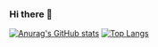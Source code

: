 ### Hi there 👋
[![Anurag's GitHub stats](https://github-readme-stats.vercel.app/api?username=FranciscoTavaresNeto&include_all_commits=true&count_private=true)](https://github.com/anuraghazra/github-readme-stats)
[![Top Langs](https://github-readme-stats.vercel.app/api/top-langs/?username=FranciscoTavaresNeto&?hide=Ruby)](https://github.com/anuraghazra/github-readme-stats)
<!--
**FranciscoTavaresNeto/FranciscoTavaresNeto** is a ✨ _special_ ✨ repository because its `README.md` (this file) appears on your GitHub profile.

Here are some ideas to get you started:

- 🔭 I’m currently working on ...
- 🌱 I’m currently learning ...
- 👯 I’m looking to collaborate on ...
- 🤔 I’m looking for help with ...
- 💬 Ask me about ...
- 📫 How to reach me: ...
- 😄 Pronouns: ...
- ⚡ Fun fact: ...
-->
